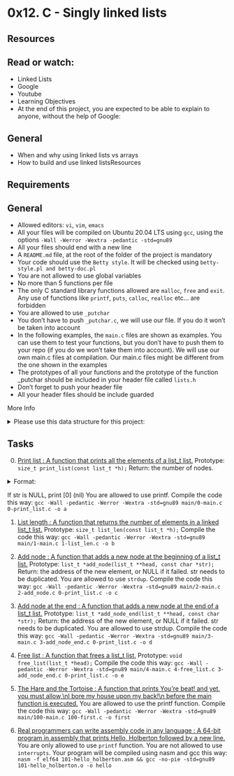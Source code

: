 # 0x12. C - Singly linked lists


## Resources

## Read or watch:


- Linked Lists
- Google
- Youtube
- Learning Objectives
- At the end of this project, you are expected to be able to explain to anyone, without the help of Google:

## General


- When and why using linked lists vs arrays
- How to build and use linked listsResources


## Requirements


## General


- Allowed editors: `vi`, `vim`, `emacs`
- All your files will be compiled on Ubuntu 20.04 LTS using `gcc`, using the options `-Wall -Werror -Wextra -pedantic -std=gnu89`
- All your files should end with a new line
- A `README.md` file, at the root of the folder of the project is mandatory
- Your code should use the `Betty style`. It will be checked using `betty-style.pl and betty-doc.pl`
- You are not allowed to use global variables
- No more than 5 functions per file
- The only C standard library functions allowed are `malloc`, `free` and `exit`. Any use of functions like `printf`, `puts`, `calloc`, `realloc` etc… are forbidden
- You are allowed to use `_putchar`
- You don’t have to push `_putchar.c`, we will use our file. If you do it won’t be taken into account
- In the following examples, the `main.c` files are shown as examples. You can use them to test your functions, but you don’t have to push them to your repo (if you do we won’t take them into account). We will use our own main.c files at compilation. Our main.c files might be different from the one shown in the examples
- The prototypes of all your functions and the prototype of the function _putchar should be included in your header file called `lists.h`
- Don’t forget to push your header file
- All your header files should be include guarded

More Info

<details>
<summary>Please use this data structure for this project:</summary>

<pre>/**
 * struct list_s - singly linked list
 * @str: string - (malloc'ed string)
 * @len: length of the string
 * @next: points to the next node
 *
 * Description: singly linked list node structure
 */
typedef struct list_s
{
    char *str;
    unsigned int len;
    struct list_s *next;
} 
    list_t;</pre>
</details>

## Tasks


0. [Print list : A function that prints all the elements of a list_t list.](https://github.com/elieelijah/alx-low_level_programming/blob/master/0x12-singly_linked_lists/0-print_list.c)
Prototype: `size_t print_list(const list_t *h);`
Return: the number of nodes.

<details>
    <summary>Format:</summary>
<pre>$julien@ubuntu:~/0x12. Singly linked lists$ gcc -Wall -pedantic -Werror -Wextra -std=gnu89 0-main.c 0-print_list.c -o a
 julien@ubuntu:~/0x12. Singly linked lists$ ./a
 [5] Hello
 [5] World
 -> 2 elements
 [0] (nil)
 [5] World
 -> 2 elements
 julien@ubuntu:~/0x12. Singly linked lists$</pre>
 </details>
 
If str is NULL, print [0] (nil)
You are allowed to use printf.
Compile the code this way: `gcc -Wall -pedantic -Werror -Wextra -std=gnu89 main/0-main.c 0-print_list.c -o a`

1. [List length : A function that returns the number of elements in a linked list_t list.](https://github.com/elieelijah/alx-low_level_programming/blob/master/0x12-singly_linked_lists/1-list_len.c)
Prototype: `size_t list_len(const list_t *h);`
Compile the code this way: `gcc -Wall -pedantic -Werror -Wextra -std=gnu89 main/1-main.c 1-list_len.c -o b`

2. [Add node : A function that adds a new node at the beginning of a list_t list.](https://github.com/elieelijah/alx-low_level_programming/blob/master/0x12-singly_linked_lists/2-add_node.c)
Prototype: `list_t *add_node(list_t **head, const char *str);`
Return: the address of the new element, or NULL if it failed.
str needs to be duplicated.
You are allowed to use `strdup`.
Compile the code this way: `gcc -Wall -pedantic -Werror -Wextra -std=gnu89 main/2-main.c 2-add_node.c 0-print_list.c -o c`

3. [Add node at the end : A function that adds a new node at the end of a list_t list.](https://github.com/elieelijah/alx-low_level_programming/blob/master/0x12-singly_linked_lists/3-add_node_end.c)
Prototype: `list_t *add_node_end(list_t **head, const char *str);`
Return: the address of the new element, or NULL if it failed.
str needs to be duplicated.
You are allowed to use strdup.
Compile the code this way: `gcc -Wall -pedantic -Werror -Wextra -std=gnu89 main/3-main.c 3-add_node_end.c 0-print_list.c -o d`

5. [Free list : A function that frees a list_t list.](https://github.com/elieelijah/alx-low_level_programming/blob/master/0x12-singly_linked_lists/4-free_list.c)
Prototype: `void free_list(list_t *head);`
Compile the code this way: `gcc -Wall -pedantic -Werror -Wextra -std=gnu89 main/4-main.c 4-free_list.c 3-add_node_end.c 0-print_list.c -o e`

6. [The Hare and the Tortoise : A function that prints You're beat! and yet, you must allow,\nI bore my house upon my back!\n before the main function is executed.](https://github.com/elieelijah/alx-low_level_programming/blob/master/0x12-singly_linked_lists/100-first.c)
You are allowed to use the printf function.
Compile the code this way: `gcc -Wall -pedantic -Werror -Wextra -std=gnu89 main/100-main.c 100-first.c -o first`

8. [Real programmers can write assembly code in any language : A 64-bit program in assembly that prints Hello, Holberton followed by a new line.](https://github.com/elieelijah/alx-low_level_programming/blob/master/0x12-singly_linked_lists/101-hello_holberton.asm)
You are only allowed to use `printf` function.
You are not allowed to use `interrupts`.
Your program will be compiled using nasm and gcc this way: `nasm -f elf64 101-hello_holberton.asm && gcc -no-pie -std=gnu89 101-hello_holberton.o -o hello`
